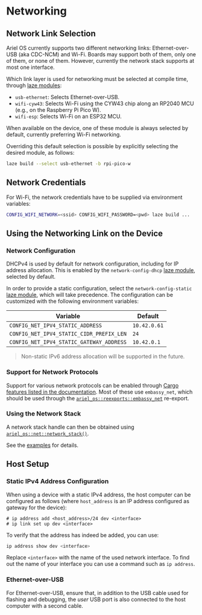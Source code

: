 # Networking

## Network Link Selection

Ariel OS currently supports two different networking links: Ethernet-over-USB (aka CDC-NCM) and Wi-Fi.
Boards may support both of them, only one of them, or none of them. However, currently the network stack supports at most one interface.

Which link layer is used for networking must be selected at compile time,
through [laze modules](./build_system.md#laze-modules):

- `usb-ethernet`: Selects Ethernet-over-USB.
- `wifi-cyw43`: Selects Wi-Fi using the CYW43 chip along an RP2040 MCU (e.g., on the Raspberry Pi Pico W).
- `wifi-esp`: Selects Wi-Fi on an ESP32 MCU.

When available on the device, one of these module is always selected by default, currently preferring Wi-Fi networking.

Overriding this default selection is possible by explicitly selecting the desired module, as follows:

```sh
laze build --select usb-ethernet -b rpi-pico-w
```

## Network Credentials

For Wi-Fi, the network credentials have to be supplied via environment variables:

```sh
CONFIG_WIFI_NETWORK=<ssid> CONFIG_WIFI_PASSWORD=<pwd> laze build ...
```

## Using the Networking Link on the Device

### Network Configuration

DHCPv4 is used by default for network configuration, including for IP address allocation.
This is enabled by the `network-config-dhcp` [laze module](./build_system.md#laze-modules), selected by default.

In order to provide a static configuration, select the `network-config-static` [laze module](./build_system.md#laze-modules), which will take precedence.
The configuration can be customized with the following environment variables:

| Variable                                 | Default      |
| --                                       | --           |
| `CONFIG_NET_IPV4_STATIC_ADDRESS`         | `10.42.0.61` |
| `CONFIG_NET_IPV4_STATIC_CIDR_PREFIX_LEN` | `24`         |
| `CONFIG_NET_IPV4_STATIC_GATEWAY_ADDRESS` | `10.42.0.1`  |

> Non-static IPv6 address allocation will be supported in the future.

### Support for Network Protocols

Support for various network protocols can be enabled through [Cargo features listed in the documentation][rustdoc-homepage].
Most of these use `embassy_net`, which should be used through the [`ariel_os::reexports::embassy_net`][embassy-net-reexport-rustdoc] re-export.

### Using the Network Stack

A network stack handle can then be obtained using [`ariel_os::net::network_stack()`][network-stack-rustdoc].

See the [examples][examples-dir-repo] for details.

## Host Setup

### Static IPv4 Address Configuration

When using a device with a static IPv4 address,
the host computer can be configured as follows (where `host_address` is an IP address configured as gateway for the device):

```
# ip address add <host_address>/24 dev <interface>
# ip link set up dev <interface>
```

To verify that the address has indeed be added, you can use:

```sh
ip address show dev <interface>
```

Replace `<interface>` with the name of the used network interface.
To find out the name of your interface you can use a command such as `ip address`.

### Ethernet-over-USB

For Ethernet-over-USB, ensure that, in addition to the USB cable used for flashing
and debugging, the *user* USB port is also connected to the host computer with
a second cable.

[rustdoc-homepage]: https://ariel-os.github.io/ariel-os/dev/docs/api/ariel_os/index.html
[config-attr-macro-rustdoc]: https://ariel-os.github.io/ariel-os/dev/docs/api/ariel_os/attr.config.html
[network-stack-rustdoc]: https://ariel-os.github.io/ariel-os/dev/docs/api/ariel_os/net/fn.network_stack.html
[embassy-net-reexport-rustdoc]: https://ariel-os.github.io/ariel-os/dev/docs/api/ariel_os/reexports/embassy_net/index.html
[examples-dir-repo]: https://github.com/ariel-os/ariel-os/tree/main/examples
